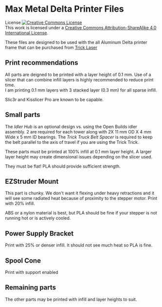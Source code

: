 # Max Metal Delta Printer Files

License
<a rel="license" href="http://creativecommons.org/licenses/by-sa/4.0/"><img alt="Creative Commons License" style="border-width:0" src="https://i.creativecommons.org/l/by-sa/4.0/88x31.png" /></a><br />This work is licensed under a <a rel="license" href="http://creativecommons.org/licenses/by-sa/4.0/">Creative Commons Attribution-ShareAlike 4.0 International License</a>.

These files are designed to be used with the all Aluminum Delta printer frame that can be purchased from [Trick Laser](http://www.tricklaser.com/)

## Print recommendations
All parts are deigned to be printed with a layer height of 0.1 mm.  Use of a slicer that can combine infill layers is highly recommended to reduce print time.  
I am printing 0.1 mm layers with 3 stacked layer (0.3 mm) for all sparse infill.  

Slic3r and Kisslicer Pro are known to be capable.  
 
## Small parts
The *Idler Hub* is an optional design vs. using the Open Builds idler assembly.  2 are required for each tower along 
with 2X 11 mm OD X 4 mm Wide x 5 mm ID bearings.
The *Trick Truck Belt Spacer* is required to keep the belt parallel to the axis of travel if you are using the Trick Trick.

These parts must be printed at 100% infill at 0.1 mm layer height. A larger layer height may create dimensional issues
  depending on the slicer used.  
  
  They must be flat!  PLA should provide sufficient strength.

## EZStruder Mount
This part is chunky.  We don't want it flexing under heavy retractions and it will see some radiated heat because of
proximity to the stepper motor.  Print with 20% infill.  

ABS or a nylon material is best, but PLA should be fine if your
stepper is not running hot or is actively cooled.

## Power Supply Bracket
Print with 25% or denser infill.  It should not see much heat so PLA is fine.

## Spool Cone
Print with support enabled

## Remaining parts
The other parts may be printed with infill and layer heights to suit.  

